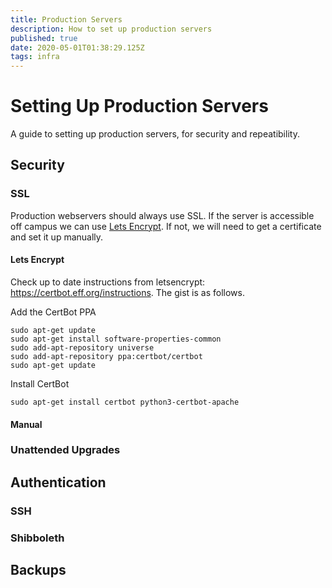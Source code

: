 ```yaml
---
title: Production Servers
description: How to set up production servers
published: true
date: 2020-05-01T01:38:29.125Z
tags: infra
---
```


# Setting Up Production Servers
A guide to setting up production servers, for security and repeatibility.



## Security

### SSL
Production webservers should always use SSL. If the server is accessible off campus we can use [Lets Encrypt](https://letsencrypt.org/). If not, we will need to get a certificate and set it up manually.

#### Lets Encrypt
Check up to date instructions from letsencrypt: https://certbot.eff.org/instructions. The gist is as follows.

Add the CertBot PPA

    sudo apt-get update
    sudo apt-get install software-properties-common
    sudo add-apt-repository universe
    sudo add-apt-repository ppa:certbot/certbot
    sudo apt-get update
    
Install CertBot
	
    sudo apt-get install certbot python3-certbot-apache


#### Manual

### Unattended Upgrades

## Authentication

### SSH

### Shibboleth

## Backups

